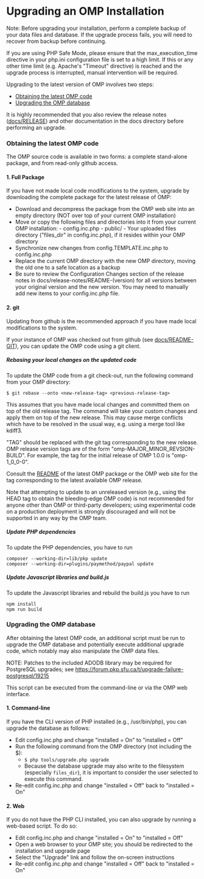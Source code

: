 # Upgrading an OMP Installation

Note: Before upgrading your installation, perform a complete backup of your
data files and database. If the upgrade process fails, you will need to recover
from backup before continuing.

If you are using PHP Safe Mode, please ensure that the max_execution_time
directive in your php.ini configuration file is set to a high limit. If this
or any other time limit (e.g. Apache's "Timeout" directive) is reached and
the upgrade process is interrupted, manual intervention will be required.

Upgrading to the latest version of OMP involves two steps:

- [Obtaining the latest OMP code](#obtaining-the-latest-ojs-code)
- [Upgrading the OMP database](#upgrading-the-ojs-database)

It is highly recommended that you also review the release notes ([docs/RELEASE](RELEASE))
and other documentation in the docs directory before performing an upgrade.


### Obtaining the latest OMP code

The OMP source code is available in two forms: a complete stand-alone 
package, and from read-only github access.

#### 1. Full Package

If you have not made local code modifications to the system, upgrade by 
downloading the complete package for the latest release of OMP:

- Download and decompress the package from the OMP web site into an empty
	directory (NOT over top of your current OMP installation)
- Move or copy the following files and directories into it from your current
	OMP installation:
		- config.inc.php
		- public/
		- Your uploaded files directory ("files_dir" in config.inc.php), if it
			resides within your OMP directory
- Synchronize new changes from config.TEMPLATE.inc.php to config.inc.php
- Replace the current OMP directory with the new OMP directory, moving the
	old one to a safe location as a backup
- Be sure to review the Configuration Changes section of the release notes
	in docs/release-notes/README-(version) for all versions between your
	original version and the new version. You may need to manually add
	new items to your config.inc.php file.


#### 2. git

Updating from github is the recommended approach if you have made local
modifications to the system.

If your instance of OMP was checked out from github (see [docs/README-GIT](README-GIT)),
you can update the OMP code using a git client.

##### Rebasing your local changes on the updated code

To update the OMP code from a git check-out, run the following command from
your OMP directory:

```
$ git rebase --onto <new-release-tag> <previous-release-tag>
```

This assumes that you have made local changes and committed them on top of
the old release tag. The command will take your custom changes and apply
them on top of the new release. This may cause merge conflicts which have to
be resolved in the usual way, e.g. using a merge tool like kdiff3.

"TAG" should be replaced with the git tag corresponding to the new release.
OMP release version tags are of the form "omp-MAJOR_MINOR_REVSION-BUILD".
For example, the tag for the initial release of OMP 1.0.0 is "omp-1_0_0-0".

Consult the [README](README) of the latest OMP package or the OMP web site for the
tag corresponding to the latest available OMP release.

Note that attempting to update to an unreleased version (e.g., using the HEAD
tag to obtain the bleeding-edge OMP code) is not recommended for anyone other
than OMP or third-party developers; using experimental code on a production
deployment is strongly discouraged and will not be supported in any way by
the OMP team.

##### Update PHP dependencies

To update the PHP dependencies, you have to run
```
composer --working-dir=lib/pkp update
composer --working-dir=plugins/paymethod/paypal update
```

##### Update Javascript libraries and build.js

To update the Javascript libraries and rebuild the build.js you have to run
```
npm install
npm run build
```

### Upgrading the OMP database

After obtaining the latest OMP code, an additional script must be run to
upgrade the OMP database and potentially execute additional upgrade code,
which notably may also manipulate the OMP data files.

NOTE: Patches to the included ADODB library may be required for PostgreSQL
upgrades; see https://forum.pkp.sfu.ca/t/upgrade-failure-postgresql/19215

This script can be executed from the command-line or via the OMP web interface.

#### 1. Command-line

If you have the CLI version of PHP installed (e.g., /usr/bin/php), you can
upgrade the database as follows:

- Edit config.inc.php and change "installed = On" to "installed = Off"
- Run the following command from the OMP directory (not including the $):
	- `$ php tools/upgrade.php upgrade`
	- Because the database upgrade may also write to the filesystem
	(especially `files_dir`), it is important to consider the user
        selected to execute this command.
- Re-edit config.inc.php and change "installed = Off" back to
	 "installed = On"

#### 2. Web

If you do not have the PHP CLI installed, you can also upgrade by running a
web-based script. To do so:

- Edit config.inc.php and change "installed = On" to "installed = Off"
- Open a web browser to your OMP site; you should be redirected to the
	installation and upgrade page
- Select the "Upgrade" link and follow the on-screen instructions
- Re-edit config.inc.php and change "installed = Off" back to
	 "installed = On"

